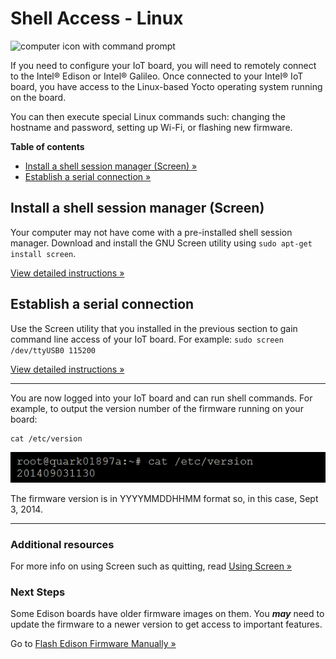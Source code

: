 # Shell Access - Linux

![computer icon with command prompt](../images/computer_setup_shell.png)

If you need to configure your IoT board, you will need to remotely connect to the Intel® Edison or Intel® Galileo. Once connected to your Intel® IoT board, you have access to the Linux-based Yocto operating system running on the board. 

You can then execute special Linux commands such: changing the hostname and password, setting up Wi-Fi, or flashing new firmware.

**Table of contents**

* [Install a shell session manager (Screen) »](#install-a-shell-session-manager-screen)
* [Establish a serial connection »](#establish-a-serial-connection)


## Install a shell session manager (Screen)

Your computer may not have come with a pre-installed shell session manager. Download and install the GNU Screen utility using `sudo apt-get install screen`.

[View detailed instructions »](details-install_screen.md)


## Establish a serial connection

Use the Screen utility that you installed in the previous section to gain command line access of your IoT board. For example: `sudo screen /dev/ttyUSB0 115200`

[View detailed instructions »](details-screen_connection.md)


---

You are now logged into your IoT board and can run shell commands. For example, to output the version number of the firmware running on your board:

```
cat /etc/version
```

![example output after running cat command](../images/firmware_version_output.png)

The firmware version is in YYYYMMDDHHMM format so, in this case, Sept 3, 2014.

---

### Additional resources

For more info on using Screen such as quitting, read [Using Screen »](../mac-and-linux/using_screen.md)


### Next Steps

Some Edison boards have older firmware images on them. You **_may_** need to update the firmware to a newer version to get access to important features.

Go to [Flash Edison Firmware Manually »](../../flash_firmware/manually.md)
